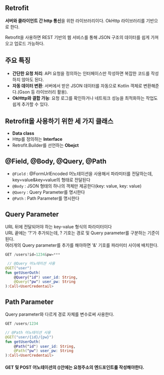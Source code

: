 ## Retrofit
**서버와 클라이언트 간 http 통신**을 위한 라이브러리이다. OkHttp 라이브러리를 기반으로 한다.

Retrofit을 사용하면 REST 기반의 웹 서비스를 통해 JSON 구조의 데이터를 쉽게 가져오고 업로드 가능하다.

## 주요 특징
+ **간단한 요청 처리**: API 요청을 정의하는 인터페이스만 작성하면 복잡한 코드를 작성하지 않아도 된다.
+ **자동 데이터 변환**: 서버에서 받은 JSON 데이터를 자동으로 Kotlin 객체로 변환해준다.(Gson 등 라이브러리 활용).
+ **OkHttp와 결합 가능**: 요청 로그를 확인하거나 네트워크 성능을 최적화하는 작업도 쉽게 추가할 수 있다.

## Retrofit을 사용하기 위한 세 가지 클래스
+ **Data class**
+ Http를 정의하는 **Interface**
+ Retrofit.Builder를 선언하는 **Obejct**

## @Field, @Body, @Query, @Path

+ ```@Field``` : @FormUrlEncoded 어노테이션을 사용해서 파라미터를 전달하는데, key=value&key=value의 형태로 전달된다
+ ```@Body``` : JSON 형태의 하나의 객체만 제공한다(key: value, key: value)
+ ```@Query``` : Query Parameter를 명시한다
+ ```@Path``` : Path Parameter를 명시한다

## Query Parameter
URL 뒤에 전달되어야 하는 key-value 형식의 파라미터이다\
 URL 끝에는 '?'가 추가되는데, ? 기호는 경로 및 Query parameter를 구분하는 기준이 된다.\
 여러개의 Query parameter를 추가를 해야하면 '&' 기호를 파라미터 사이에 배치한다.
```kotlin
GET /users?id=1234&pw=***
```
```kotlin
 // @Query 어노테이션 사용
@GET("user")
fun getUserOuth(
    @Query("id") user_id: String,
    @Query("pw") user_pw: String
):Call<UserCredentail>
```

## Path Parameter
Query parameter와 다르게 경로 자체를 변수로써 사용한다.
```kotlin
GET /users/1234
```
```kotlin
// @Path 어노테이션 사용
@GET("user/{id}/{pw}")
fun getUserOuth(
	@Path("id") user_id: String, 
    @Path("pw") user_pw: String
):Call<UserCredentail>
```

#### GET 및 POST 어노테이션의 ()안에는 요청주소의 엔드포인트를 작성해야한다.